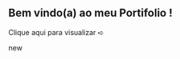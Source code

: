 <h2>Bem vindo(a) ao meu Portifolio !</h2>


<p> Clique aqui para visualizar <a href="https://isabellabispo.github.io/portifolio//" style="text-decoration: none"> ➪ </a> </p>
new
